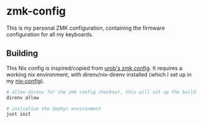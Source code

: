 # zmk-config

This is my personal ZMK configuration, containing the firmware configuration for all my keyboards.

## Building

This Nix config is inspired/copied from [urob's zmk config](https://github.com/urob/zmk-config). It requires a working nix environment, with direnv/nix-direnv installed (which I set up in my [nix-config](https://github.com/tanordheim/nix-config)).

```sh
# allow direnv for the zmk config checkout, this will set up the build environment using the nix flake
direnv allow

# initialize the Zephyr environment
just init
```
